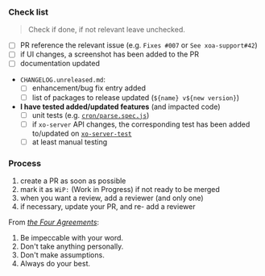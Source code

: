 ### Check list

> Check if done, if not relevant leave unchecked.

- [ ] PR reference the relevant issue (e.g. `Fixes #007` or `See xoa-support#42`)
- [ ] if UI changes, a screenshot has been added to the PR
- [ ] documentation updated
- `CHANGELOG.unreleased.md`:
  - [ ] enhancement/bug fix entry added
  - [ ] list of packages to release updated (`${name} v${new version}`)
- **I have tested added/updated features** (and impacted code)
  - [ ] unit tests (e.g. [`cron/parse.spec.js`](https://github.com/vatesfr/xen-orchestra/blob/b24400b21de1ebafa1099c56bac1de5c988d9202/%40xen-orchestra/cron/src/parse.spec.js))
  - [ ] if `xo-server` API changes, the corresponding test has been added to/updated on [`xo-server-test`](https://github.com/vatesfr/xen-orchestra/tree/master/packages/xo-server-test)
  - [ ] at least manual testing

### Process

1. create a PR as soon as possible
1. mark it as `WiP:` (Work in Progress) if not ready to be merged
1. when you want a review, add a reviewer (and only one)
1. if necessary, update your PR, and re- add a reviewer

From [_the Four Agreements_](https://en.wikipedia.org/wiki/Don_Miguel_Ruiz#The_Four_Agreements):

1. Be impeccable with your word.
1. Don't take anything personally.
1. Don't make assumptions.
1. Always do your best.
